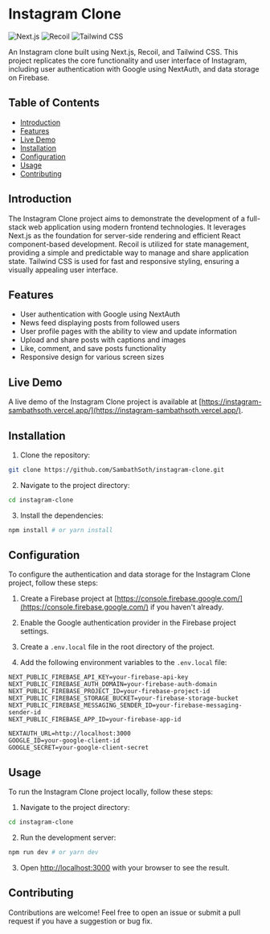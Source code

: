 # Instagram Clone

![Next.js](https://img.shields.io/badge/Next.js-12.2-blueviolet) ![Recoil](https://img.shields.io/badge/Recoil-0.6.1-orange) ![Tailwind CSS](https://img.shields.io/badge/Tailwind%20CSS-3.0.7-blue)

An Instagram clone built using Next.js, Recoil, and Tailwind CSS. This project replicates the core functionality and user interface of Instagram, including user authentication with Google using NextAuth, and data storage on Firebase.

## Table of Contents

- [Introduction](#introduction)
- [Features](#features)
- [Live Demo](#live-demo)
- [Installation](#installation)
- [Configuration](#configuration)
- [Usage](#usage)
- [Contributing](#contributing)

## Introduction

The Instagram Clone project aims to demonstrate the development of a full-stack web application using modern frontend technologies. It leverages Next.js as the foundation for server-side rendering and efficient React component-based development. Recoil is utilized for state management, providing a simple and predictable way to manage and share application state. Tailwind CSS is used for fast and responsive styling, ensuring a visually appealing user interface.

## Features

- User authentication with Google using NextAuth
- News feed displaying posts from followed users
- User profile pages with the ability to view and update information
- Upload and share posts with captions and images
- Like, comment, and save posts functionality
- Responsive design for various screen sizes

## Live Demo

A live demo of the Instagram Clone project is available at [https://instagram-sambathsoth.vercel.app/](https://instagram-sambathsoth.vercel.app/).

## Installation

1. Clone the repository:

```bash
git clone https://github.com/SambathSoth/instagram-clone.git
```

2. Navigate to the project directory:

```bash
cd instagram-clone
```

3. Install the dependencies:

```bash
npm install # or yarn install
```

## Configuration

To configure the authentication and data storage for the Instagram Clone project, follow these steps:

1. Create a Firebase project at [https://console.firebase.google.com/](https://console.firebase.google.com/) if you haven't already.

2. Enable the Google authentication provider in the Firebase project settings.

3. Create a `.env.local` file in the root directory of the project.

4. Add the following environment variables to the `.env.local` file:

```plaintext
NEXT_PUBLIC_FIREBASE_API_KEY=your-firebase-api-key
NEXT_PUBLIC_FIREBASE_AUTH_DOMAIN=your-firebase-auth-domain
NEXT_PUBLIC_FIREBASE_PROJECT_ID=your-firebase-project-id
NEXT_PUBLIC_FIREBASE_STORAGE_BUCKET=your-firebase-storage-bucket
NEXT_PUBLIC_FIREBASE_MESSAGING_SENDER_ID=your-firebase-messaging-sender-id
NEXT_PUBLIC_FIREBASE_APP_ID=your-firebase-app-id

NEXTAUTH_URL=http://localhost:3000
GOOGLE_ID=your-google-client-id
GOOGLE_SECRET=your-google-client-secret
```

## Usage

To run the Instagram Clone project locally, follow these steps:

1. Navigate to the project directory:

```bash
cd instagram-clone
```

2. Run the development server:

```bash
npm run dev # or yarn dev
```

3. Open [http://localhost:3000](http://localhost:3000) with your browser to see the result.

## Contributing

Contributions are welcome! Feel free to open an issue or submit a pull request if you have a suggestion or bug fix.
